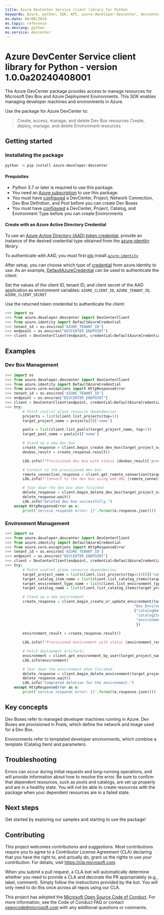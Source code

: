 ```yaml
---
title: Azure DevCenter Service client library for Python
keywords: Azure, python, SDK, API, azure-developer-devcenter, devcenter
ms.date: 04/08/2024
ms.topic: reference
ms.devlang: python
ms.service: devcenter
---
```


# Azure DevCenter Service client library for Python - version 1.0.0a20240408001 

The Azure DevCenter package provides access to manage resources for Microsoft Dev Box and Azure Deployment Environments. This SDK enables managing developer machines and environments in Azure.

Use the package for Azure DevCenter to:
> Create, access, manage, and delete Dev Box resources
> Create, deploy, manage, and delete Environment resources

## Getting started

### Installating the package

```bash
python -m pip install azure-developer-devcenter
```

#### Prequisites

- Python 3.7 or later is required to use this package.
- You need an [Azure subscription][azure_sub] to use this package.
- You must have [configured](https://learn.microsoft.com/azure/dev-box/quickstart-configure-dev-box-service) a DevCenter, Project, Network Connection, Dev Box Definition, and Pool before you can create Dev Boxes 
- You must have [configured](https://learn.microsoft.com/azure/deployment-environments/) a DevCenter, Project, Catalog, and Environment Type before you can create Environments

#### Create with an Azure Active Directory Credential
To use an [Azure Active Directory (AAD) token credential][authenticate_with_token],
provide an instance of the desired credential type obtained from the
[azure-identity][azure_identity_credentials] library.

To authenticate with AAD, you must first [pip][pip] install [`azure-identity`][azure_identity_pip]

After setup, you can choose which type of [credential][azure_identity_credentials] from azure.identity to use.
As an example, [DefaultAzureCredential][default_azure_credential] can be used to authenticate the client:

Set the values of the client ID, tenant ID, and client secret of the AAD application as environment variables:
`AZURE_CLIENT_ID`, `AZURE_TENANT_ID`, `AZURE_CLIENT_SECRET`

Use the returned token credential to authenticate the client:

```python
>>> import os
>>> from azure.developer.devcenter import DevCenterClient
>>> from azure.identity import DefaultAzureCredential
>>> tenant_id = os.environ['AZURE_TENANT_ID']
>>> endpoint = os.environ["DEVCENTER_ENDPOINT"]
>>> client = DevCenterClient(endpoint, credential=DefaultAzureCredential())
```

## Examples

### Dev Box Management
```python
>>> import os
>>> from azure.developer.devcenter import DevCenterClient
>>> from azure.identity import DefaultAzureCredential
>>> from azure.core.exceptions import HttpResponseError
>>> tenant_id = os.environ['AZURE_TENANT_ID']
>>> endpoint = os.environ["DEVCENTER_ENDPOINT"]
>>> client = DevCenterClient(endpoint, credential=DefaultAzureCredential())
>>> try:
        # Fetch control plane resource dependencies
        projects = list(client.list_projects(top=1))
        target_project_name = projects[0]['name']

        pools = list(client.list_pools(target_project_name, top=1))
        target_pool_name = pools[0]['name']

        # Stand up a new dev box
        create_response = client.begin_create_dev_box(target_project_name, "me","Test_DevBox", {"poolName": target_pool_name})
        devbox_result = create_response.result()

        LOG.info(f"Provisioned dev box with status {devbox_result['provisioningState']}.")

        # Connect to the provisioned dev box
        remote_connection_response = client.get_remote_connection(target_project_name, "me", "Test_DevBox")
        LOG.info(f"Connect to the dev box using web URL {remote_connection_response['webUrl']}")

        # Tear down the dev box when finished
        delete_response = client.begin_delete_dev_box(target_project_name, "me", "Test_DevBox")
        delete_response.wait()
        LOG.info("Deleted dev box successfully.")
    except HttpResponseError as e:
        print('service responds error: {}'.format(e.response.json()))

```

### Environment Management
```python
>>> import os
>>> from azure.developer.devcenter import DevCenterClient
>>> from azure.identity import DefaultAzureCredential
>>> from azure.core.exceptions import HttpResponseError
>>> tenant_id = os.environ['AZURE_TENANT_ID']
>>> endpoint = os.environ["DEVCENTER_ENDPOINT"]
>>> client = DevCenterClient(endpoint, credential=DefaultAzureCredential())
>>> try:
        # Fetch control plane resource dependencies
        target_project_name = list(client.list_projects(top=1))[0]['name']
        target_catalog_item_name = list(client.list_catalog_items(target_project_name, top=1))[0]['name']
        target_environment_type_name = list(client.list_environment_types(target_project_name, top=1))[0]['name']
        target_catalog_name = list(client.list_catalog_items(target_project_name, top=1))[0]['catalogName']

        # Stand up a new environment
        create_response = client.begin_create_or_update_environment(target_project_name,
                                                           "Dev_Environment",
                                                           {"catalogName": target_catalog_name,
                                                            "catalogItemName": target_catalog_item_name,
                                                            "environmentType": target_environment_type_name
                                                            })     
        
        environment_result = create_response.result()

        LOG.info(f"Provisioned environment with status {environment_result['provisioningState']}.")

        # Fetch deployment artifacts
        environment = client.get_environment_by_user(target_project_name, "me", "Dev_Environment")
        LOG.info(environment)

        # Tear down the environment when finished
        delete_response = client.begin_delete_environment(target_project_name, "me", "Dev_Environment")
        delete_response.wait()
        LOG.info("Completed deletion for the environment.")
    except HttpResponseError as e:
        print('service responds error: {}'.format(e.response.json()))

```
## Key concepts
Dev Boxes refer to managed developer machines running in Azure. Dev Boxes are provisioned in Pools, which define the network and image used for a Dev Box.

Environments refer to templated developer environments, which combine a template (Catalog Item) and parameters.

## Troubleshooting
Errors can occur during initial requests and long-running operations, and will provide information about how to resolve the error. 
Be sure to confirm that dependent resources, such as pools and catalogs, are set up properly and are in a healthy state. You will not be able to create resources with the package when your dependent resources are in a failed state.

## Next steps
Get started by exploring our samples and starting to use the package!

## Contributing

This project welcomes contributions and suggestions. Most contributions require
you to agree to a Contributor License Agreement (CLA) declaring that you have
the right to, and actually do, grant us the rights to use your contribution.
For details, visit https://cla.microsoft.com.

When you submit a pull request, a CLA-bot will automatically determine whether
you need to provide a CLA and decorate the PR appropriately (e.g., label,
comment). Simply follow the instructions provided by the bot. You will only
need to do this once across all repos using our CLA.

This project has adopted the
[Microsoft Open Source Code of Conduct][code_of_conduct]. For more information,
see the Code of Conduct FAQ or contact opencode@microsoft.com with any
additional questions or comments.

<!-- LINKS -->
[code_of_conduct]: https://opensource.microsoft.com/codeofconduct/
[authenticate_with_token]: /azure/cognitive-services/authentication?tabs=powershell#authenticate-with-an-authentication-token
[azure_identity_credentials]: https://github.com/Azure/azure-sdk-for-python/tree/main/sdk/identity/azure-identity#credentials
[azure_identity_pip]: https://pypi.org/project/azure-identity/
[default_azure_credential]: https://github.com/Azure/azure-sdk-for-python/tree/main/sdk/identity/azure-identity#defaultazurecredential
[pip]: https://pypi.org/project/pip/
[azure_sub]: https://azure.microsoft.com/free/

